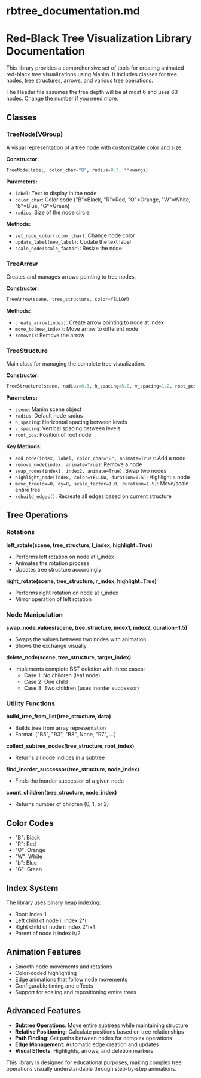 # rbtree_documentation.md
# Red-Black Tree Visualization Library Documentation

This library provides a comprehensive set of tools for creating animated red-black tree visualizations using Manim. It includes classes for tree nodes, tree structures, arrows, and various tree operations.

The Header file assumes the tree depth will be at most 6 and uses 63 nodes. Change the number if you need more.

## Classes

### TreeNode(VGroup)

A visual representation of a tree node with customizable color and size.

**Constructor:**
```python
TreeNode(label, color_char="B", radius=0.3, **kwargs)
```

**Parameters:**
- `label`: Text to display in the node
- `color_char`: Color code ("B"=Black, "R"=Red, "O"=Orange, "W"=White, "b"=Blue, "G"=Green)
- `radius`: Size of the node circle

**Methods:**
- `set_node_color(color_char)`: Change node color
- `update_label(new_label)`: Update the text label
- `scale_node(scale_factor)`: Resize the node

### TreeArrow

Creates and manages arrows pointing to tree nodes.

**Constructor:**
```python
TreeArrow(scene, tree_structure, color=YELLOW)
```

**Methods:**
- `create_arrow(index)`: Create arrow pointing to node at index
- `move_to(new_index)`: Move arrow to different node
- `remove()`: Remove the arrow

### TreeStructure

Main class for managing the complete tree visualization.

**Constructor:**
```python
TreeStructure(scene, radius=0.3, h_spacing=5.0, v_spacing=1.2, root_pos=None)
```

**Parameters:**
- `scene`: Manim scene object
- `radius`: Default node radius
- `h_spacing`: Horizontal spacing between levels
- `v_spacing`: Vertical spacing between levels
- `root_pos`: Position of root node

**Key Methods:**
- `add_node(index, label, color_char="B", animate=True)`: Add a node
- `remove_node(index, animate=True)`: Remove a node
- `swap_nodes(index1, index2, animate=True)`: Swap two nodes
- `highlight_node(index, color=YELLOW, duration=0.5)`: Highlight a node
- `move_tree(dx=0, dy=0, scale_factor=1.0, duration=1.5)`: Move/scale entire tree
- `rebuild_edges()`: Recreate all edges based on current structure

## Tree Operations

### Rotations

**left_rotate(scene, tree_structure, l_index, highlight=True)**
- Performs left rotation on node at l_index
- Animates the rotation process
- Updates tree structure accordingly

**right_rotate(scene, tree_structure, r_index, highlight=True)**
- Performs right rotation on node at r_index
- Mirror operation of left rotation

### Node Manipulation

**swap_node_values(scene, tree_structure, index1, index2, duration=1.5)**
- Swaps the values between two nodes with animation
- Shows the exchange visually

**delete_node(scene, tree_structure, target_index)**
- Implements complete BST deletion with three cases:
  - Case 1: No children (leaf node)
  - Case 2: One child
  - Case 3: Two children (uses inorder successor)

### Utility Functions

**build_tree_from_list(tree_structure, data)**
- Builds tree from array representation
- Format: ["B5", "R3", "B8", None, "R7", ...]

**collect_subtree_nodes(tree_structure, root_index)**
- Returns all node indices in a subtree

**find_inorder_successor(tree_structure, node_index)**
- Finds the inorder successor of a given node

**count_children(tree_structure, node_index)**
- Returns number of children (0, 1, or 2)

## Color Codes

- "B": Black
- "R": Red  
- "O": Orange
- "W": White
- "b": Blue
- "G": Green

## Index System

The library uses binary heap indexing:
- Root: index 1
- Left child of node i: index 2*i
- Right child of node i: index 2*i+1
- Parent of node i: index i//2

## Animation Features

- Smooth node movements and rotations
- Color-coded highlighting
- Edge animations that follow node movements
- Configurable timing and effects
- Support for scaling and repositioning entire trees

## Advanced Features

- **Subtree Operations**: Move entire subtrees while maintaining structure
- **Relative Positioning**: Calculate positions based on tree relationships
- **Path Finding**: Get paths between nodes for complex operations
- **Edge Management**: Automatic edge creation and updates
- **Visual Effects**: Highlights, arrows, and deletion markers

This library is designed for educational purposes, making complex tree operations visually understandable through step-by-step animations.